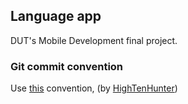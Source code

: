## Language app
DUT's Mobile Development final project.

### Git commit convention
Use [this](./docs/git_convention.pdf) convention, (by [HighTenHunter](https://github.com/High10Hunter)) 
